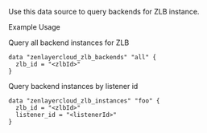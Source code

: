 Use this data source to query backends for ZLB instance.

Example Usage

Query all backend instances for ZLB

```hcl
data "zenlayercloud_zlb_backends" "all" {
  zlb_id = "<zlbId>"
}
```

Query backend instances by listener id

```hcl
data "zenlayercloud_zlb_instances" "foo" {
  zlb_id = "<zlbId>"
  listener_id = "<listenerId>"
}
```
